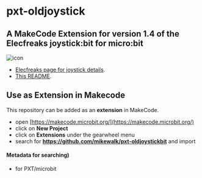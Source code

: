 # pxt-oldjoystick
## A MakeCode Extension for version 1.4  of the Elecfreaks joystick:bit for micro:bit

![icon](https://raw.githubusercontent.com/mikewalk/pxt-oldjoystickbit/master/icon.png)

* [Elecfreaks page for joystick details]( https://www.elecfreaks.com/joystick-bit-for-micro-bit.html).
* [This README](https://mikewalk.github.io/pxt-oldjoystickbit/).

## Use as Extension in Makecode

This repository can be added as an **extension** in MakeCode.

* open [https://makecode.microbit.org/](https://makecode.microbit.org/)
* click on **New Project**
* click on **Extensions** under the gearwheel menu
* search for **https://github.com/mikewalk/pxt-oldjoystickbit** and import

#### Metadata for searching)
* for PXT/microbit
<script src="https://makecode.com/gh-pages-embed.js"></script><script>makeCodeRender("{{ site.makecode.home_url }}", "{{ site.github.owner_name }}/{{ site.github.repository_name }}");</script>
